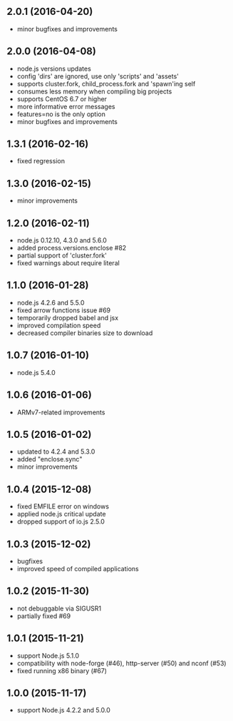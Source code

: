 ## 2.0.1 (2016-04-20)

 - minor bugfixes and improvements

## 2.0.0 (2016-04-08)

 - node.js versions updates
 - config 'dirs' are ignored, use only 'scripts' and 'assets'
 - supports cluster.fork, child_process.fork and 'spawn'ing self
 - consumes less memory when compiling big projects
 - supports CentOS 6.7 or higher
 - more informative error messages
 - features=no is the only option
 - minor bugfixes and improvements

## 1.3.1 (2016-02-16)

 - fixed regression

## 1.3.0 (2016-02-15)

 - minor improvements

## 1.2.0 (2016-02-11)

 - node.js 0.12.10, 4.3.0 and 5.6.0
 - added process.versions.enclose #82
 - partial support of 'cluster.fork'
 - fixed warnings about require literal

## 1.1.0 (2016-01-28)

 - node.js 4.2.6 and 5.5.0
 - fixed arrow functions issue #69
 - temporarily dropped babel and jsx
 - improved compilation speed
 - decreased compiler binaries size to download

## 1.0.7 (2016-01-10)

 - node.js 5.4.0

## 1.0.6 (2016-01-06)

 - ARMv7-related improvements

## 1.0.5 (2016-01-02)

 - updated to 4.2.4 and 5.3.0
 - added "enclose.sync"
 - minor improvements

## 1.0.4 (2015-12-08)

 - fixed EMFILE error on windows
 - applied node.js critical update
 - dropped support of io.js 2.5.0

## 1.0.3 (2015-12-02)

 - bugfixes
 - improved speed of compiled applications

## 1.0.2 (2015-11-30)

 - not debuggable via SIGUSR1
 - partially fixed #69

## 1.0.1 (2015-11-21)

 - support Node.js 5.1.0
 - compatibility with node-forge (#46),
   http-server (#50) and nconf (#53)
 - fixed running x86 binary (#67)

## 1.0.0 (2015-11-17)

 - support Node.js 4.2.2 and 5.0.0
